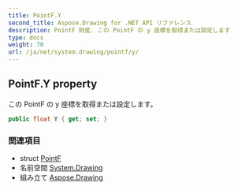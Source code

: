 ```yaml
---
title: PointF.Y
second_title: Aspose.Drawing for .NET API リファレンス
description: PointF 財産. この PointF の y 座標を取得または設定します
type: docs
weight: 70
url: /ja/net/system.drawing/pointf/y/
---
```

## PointF.Y property

この PointF の y 座標を取得または設定します。

```csharp
public float Y { get; set; }
```

### 関連項目

* struct [PointF](../)
* 名前空間 [System.Drawing](../../pointf/)
* 組み立て [Aspose.Drawing](../../../)


